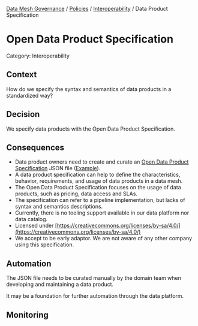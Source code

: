 [Data Mesh Governance](https://www.datamesh-governance.com/) / [Policies](https://www.datamesh-governance.com/#policies) / [Interoperability](https://www.datamesh-governance.com/#interoperability) / Data Product Specification

# Open Data Product Specification

Category: Interoperability

## Context

How do we specify the syntax and semantics of data products in a standardized way?

## Decision

We specify data products with the Open Data Product Specification.

## Consequences

- Data product owners need to create and curate an [Open Data Product Specification](https://opendataproducts.org/) JSON file ([Example](https://opendataproducts.org/#hello-world-example)).
- A data product specification can help to define the characteristics, behavior, requirements, and usage of data products in a data mesh.
- The Open Data Product Specification focuses on the usage of data products, such as pricing, data access and SLAs.
- The specification can refer to a pipeline implementation, but lacks of syntax and semantics descriptions.
- Currently, there is no tooling support available in our data platform nor data catalog.
- Licensed under [https://creativecommons.org/licenses/by-sa/4.0/](https://creativecommons.org/licenses/by-sa/4.0/)
- We accept to be early adaptor. We are not aware of any other company using this specification.

## Automation

The JSON file needs to be curated manually by the domain team when developing and maintaining a data product.

It may be a foundation for further automation through the data platform.

## Monitoring
